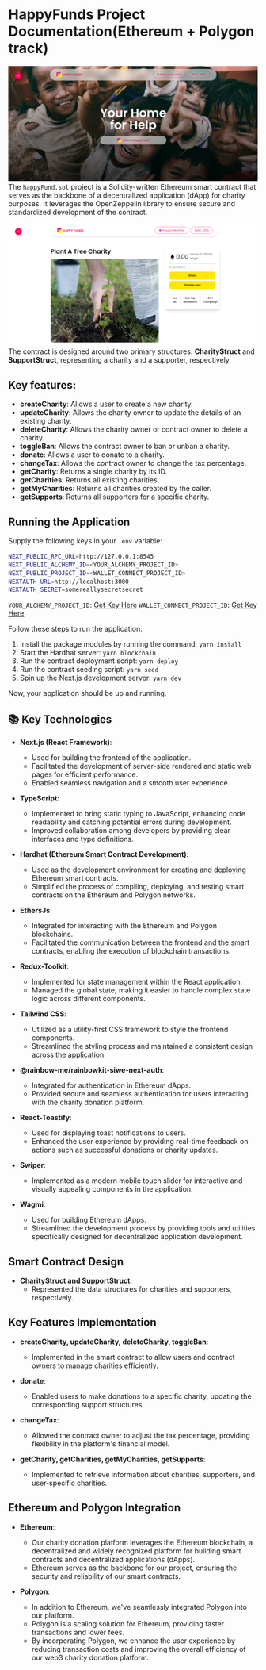# HappyFunds Project Documentation(Ethereum + Polygon track)

<!-- Read the full tutorial here: **[>> How to build a Decentralized Event Marketplace with Next.js, TypeScript, Tailwind CSS, and Solidity](https://daltonic.github.io)** -->

![Charity Marketplace](./screenshots/1.png)
The `happyFund.sol` project is a Solidity-written Ethereum smart contract that serves as the backbone of a decentralized application (dApp) for charity purposes. It leverages the OpenZeppelin library to ensure secure and standardized development of the contract.

![Charity Marketplace](./screenshots/2.png)
The contract is designed around two primary structures: **CharityStruct** and **SupportStruct**, representing a charity and a supporter, respectively.

## Key features:

- **createCharity**: Allows a user to create a new charity.
- **updateCharity**: Allows the charity owner to update the details of an existing charity.
- **deleteCharity**: Allows the charity owner or contract owner to delete a charity.
- **toggleBan**: Allows the contract owner to ban or unban a charity.
- **donate**: Allows a user to donate to a charity.
- **changeTax**: Allows the contract owner to change the tax percentage.
- **getCharity**: Returns a single charity by its ID.
- **getCharities**: Returns all existing charities.
- **getMyCharities**: Returns all charities created by the caller.
- **getSupports**: Returns all supporters for a specific charity.

## Running the Application

Supply the following keys in your `.env` variable:

```sh
NEXT_PUBLIC_RPC_URL=http://127.0.0.1:8545
NEXT_PUBLIC_ALCHEMY_ID=<YOUR_ALCHEMY_PROJECT_ID>
NEXT_PUBLIC_PROJECT_ID=<WALLET_CONNECT_PROJECT_ID>
NEXTAUTH_URL=http://localhost:3000
NEXTAUTH_SECRET=somereallysecretsecret
```

`YOUR_ALCHEMY_PROJECT_ID`: [Get Key Here](https://dashboard.alchemy.com/)
`WALLET_CONNECT_PROJECT_ID`: [Get Key Here](https://cloud.walletconnect.com/sign-in)

Follow these steps to run the application:

1. Install the package modules by running the command: `yarn install`
2. Start the Hardhat server: `yarn blockchain`
3. Run the contract deployment script: `yarn deploy`
4. Run the contract seeding script: `yarn seed`
5. Spin up the Next.js development server: `yarn dev`

Now, your application should be up and running.

## 📚 Key Technologies

- **Next.js (React Framework)**:

  - Used for building the frontend of the application.
  - Facilitated the development of server-side rendered and static web pages for efficient performance.
  - Enabled seamless navigation and a smooth user experience.

- **TypeScript**:

  - Implemented to bring static typing to JavaScript, enhancing code readability and catching potential errors during development.
  - Improved collaboration among developers by providing clear interfaces and type definitions.

- **Hardhat (Ethereum Smart Contract Development)**:

  - Used as the development environment for creating and deploying Ethereum smart contracts.
  - Simplified the process of compiling, deploying, and testing smart contracts on the Ethereum and Polygon networks.

- **EthersJs**:

  - Integrated for interacting with the Ethereum and Polygon blockchains.
  - Facilitated the communication between the frontend and the smart contracts, enabling the execution of blockchain transactions.

- **Redux-Toolkit**:

  - Implemented for state management within the React application.
  - Managed the global state, making it easier to handle complex state logic across different components.

- **Tailwind CSS**:

  - Utilized as a utility-first CSS framework to style the frontend components.
  - Streamlined the styling process and maintained a consistent design across the application.

- **@rainbow-me/rainbowkit-siwe-next-auth**:

  - Integrated for authentication in Ethereum dApps.
  - Provided secure and seamless authentication for users interacting with the charity donation platform.

- **React-Toastify**:

  - Used for displaying toast notifications to users.
  - Enhanced the user experience by providing real-time feedback on actions such as successful donations or charity updates.

- **Swiper**:

  - Implemented as a modern mobile touch slider for interactive and visually appealing components in the application.

- **Wagmi**:
  - Used for building Ethereum dApps.
  - Streamlined the development process by providing tools and utilities specifically designed for decentralized application development.

## Smart Contract Design

- **CharityStruct and SupportStruct**:
  - Represented the data structures for charities and supporters, respectively.

## Key Features Implementation

- **createCharity, updateCharity, deleteCharity, toggleBan**:

  - Implemented in the smart contract to allow users and contract owners to manage charities efficiently.

- **donate**:

  - Enabled users to make donations to a specific charity, updating the corresponding support structures.

- **changeTax**:

  - Allowed the contract owner to adjust the tax percentage, providing flexibility in the platform's financial model.

- **getCharity, getCharities, getMyCharities, getSupports**:
  - Implemented to retrieve information about charities, supporters, and user-specific charities.

## Ethereum and Polygon Integration

- **Ethereum**:

  - Our charity donation platform leverages the Ethereum blockchain, a decentralized and widely recognized platform for building smart contracts and decentralized applications (dApps).
  - Ethereum serves as the backbone for our project, ensuring the security and reliability of our smart contracts.

- **Polygon**:
  - In addition to Ethereum, we've seamlessly integrated Polygon into our platform.
  - Polygon is a scaling solution for Ethereum, providing faster transactions and lower fees.
  - By incorporating Polygon, we enhance the user experience by reducing transaction costs and improving the overall efficiency of our web3 charity donation platform.
